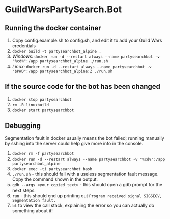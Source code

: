 # GuildWarsPartySearch.Bot

## Running the docker container

1. Copy config.example.sh to config.sh, and edit it to add your Guild Wars credentials
2. `docker build -t partysearchbot_alpine .`
3. *Windows:* `docker run -d --restart always --name partysearchbot -v "%cd%":/app partysearchbot_alpine ./run.sh`
3. *Linux:* `docker run -d --restart always --name partysearchbot -v "$PWD":/app partysearchbot_alpine:Z ./run.sh`

## If the source code for the bot has been changed

1. `docker stop partysearchbot`
2. `rm -R linuxbuild`
3. `docker start partysearchbot`

## Debugging

Segmentation fault in docker usually means the bot failed; running manually by sshing into the server could help give more info in the console.
1. `docker rm -f partysearchbot`
2. `docker run -d --restart always --name partysearchbot -v "%cd%":/app partysearchbot_alpine`
3. `docker exec -ti partysearchbot bash`
4. `./run.sh` - this should fail with a useless segmentation fault message. Copy the command shown in the output.
5. `gdb --args <your_copied_text>` - this should open a gdb prompt for the next steps.
6. `run` - this should end up printing out `Program received signal SIGSEGV, Segmentation fault.`
6. `bt` to view the call stack, explaining the error so you can actually do something about it!
